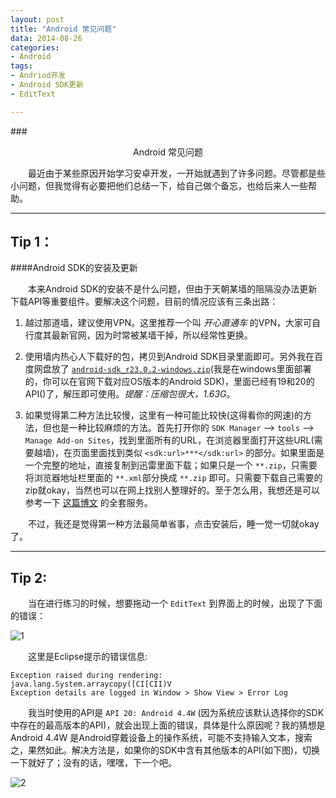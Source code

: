 ```yaml
---
layout: post
title: "Android 常见问题"
data: 2014-08-26
categories:
- Android
tags:
- Andriod开发
- Android SDK更新
- EditText

---
```


###<center>Android 常见问题</center>

　　最近由于某些原因开始学习安卓开发，一开始就遇到了许多问题。尽管都是些小问题，但我觉得有必要把他们总结一下，给自己做个备忘，也给后来人一些帮助。

---

Tip 1：
---

####Android SDK的安装及更新

　　本来Android SDK的安装不是什么问题，但由于天朝某墙的阻隔没办法更新下载API等重要组件。要解决这个问题，目前的情况应该有三条出路：

1. 越过那道墙，建议使用VPN。这里推荐一个叫 *开心直通车* 的VPN，大家可自行度其最新官网，因为时常被某墙干掉，所以经常性更换。

2. 使用墙内热心人下载好的包，拷贝到Android SDK目录里面即可。另外我在百度网盘放了 [`android-sdk_r23.0.2-windows.zip`]()(我是在windows里面部署的，你可以在官网下载对应OS版本的Android SDK)，里面已经有19和20的API()了，解压即可使用。*提醒：压缩包很大，1.63G*。

3. 如果觉得第二种方法比较慢，这里有一种可能比较快(这得看你的网速)的方法，但也是一种比较麻烦的方法。首先打开你的 `SDK Manager` --> `tools` --> `Manage Add-on Sites`，找到里面所有的URL，在浏览器里面打开这些URL(需要越墙)，在页面里面找到类似 `<sdk:url>***</sdk:url>` 的部分。如果里面是一个完整的地址，直接复制到迅雷里面下载；如果只是一个 `**.zip`，只需要将浏览器地址栏里面的 `**.xml`部分换成 `**.zip` 即可。只需要下载自己需要的zip就okay，当然也可以在网上找别人整理好的。至于怎么用，我想还是可以参考一下 [这篇博文](http://blog.csdn.net/harvic880925/article/details/37913801) 的全套服务。

　　不过，我还是觉得第一种方法最简单省事，点击安装后，睡一觉一切就okay了。

---

Tip 2:
---

　　当在进行练习的时候，想要拖动一个 `EditText` 到界面上的时候，出现了下面的错误：

![1](http://angela0.github.io/pic/2014-08-26-Android-Question-and-Answer/1.jpg)

　　这里是Eclipse提示的错误信息:

	Exception raised during rendering: java.lang.System.arraycopy([CI[CII)V
	Exception details are logged in Window > Show View > Error Log


　　我当时使用的API是 `API 20: Android 4.4W` (因为系统应该默认选择你的SDK中存在的最高版本的API)，就会出现上面的错误，具体是什么原因呢？我的猜想是 Android 4.4W 是Android穿戴设备上的操作系统，可能不支持输入文本，搜索之，果然如此。解决方法是，如果你的SDK中含有其他版本的API(如下图)，切换一下就好了；没有的话，嘿嘿，下一个吧。

![2](http://angelas.cc/pic/2014-08-26-Android-Question-and-Answer/2.jpg)
